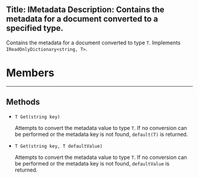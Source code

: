 Title: IMetadata<T>
Description: Contains the metadata for a document converted to a specified type.
---
Contains the metadata for a document converted to type `T`. Implements `IReadOnlyDictionary<string, T>`.

# Members
---
  
## Methods
      
  - `T Get(string key)`
  
    Attempts to convert the metadata value to type `T`. If no conversion can be performed or the metadata key is not found, `default(T)` is returned.
  
  - `T Get(string key, T defaultValue)`
  
    Attempts to convert the metadata value to type `T`. If no conversion can be performed or the metadata key is not found, `defaultValue` is returned.